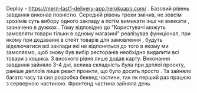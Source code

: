 Deploy - https://mern-last1-delivery-app.herokuapp.com/ . Базовий рівень завдання виконав повністю. Середній рівень трохи змінив, не зовсім зрозімів суть вибору одного закладу а потім вимикати інші чи вмикати , зазначено в дужках . Тому відповідно до "Користувачі можуть замовляти товари тільки в одному магазині" реалізував функціонал, при якому при додаванні в стейт товарів для замовлення , будуть відключатися всі заклади які не відпоняться до того в якому ми замоляємо, щоб знову був вибір ресторанів необхідно видалити всі товари з кошика. З високого рівня лише додав карту. Виконання завдання зайняло 3-4 дні, велика складність була при деплої проекту, раніше деплоїв лише реакт проекти, що було досить просто . Та зайняло багато часу та сил розробка бекенд частини, так як перший раз працюю з серверною частиною. Фронтенд частина зайняла день 
